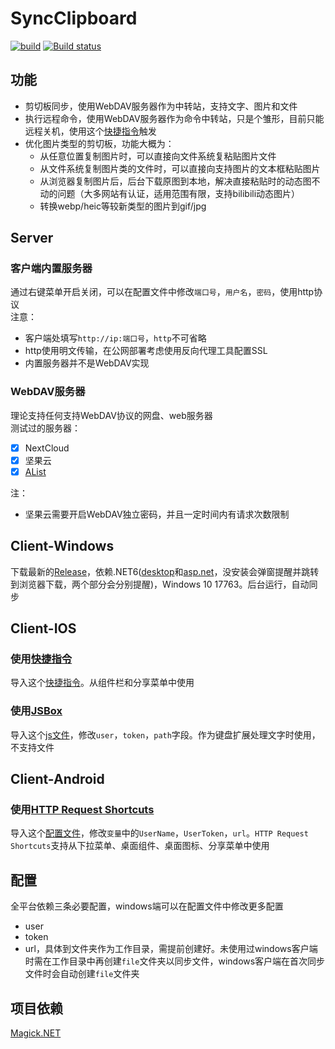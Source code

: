 # SyncClipboard
[![build](https://github.com/Jeric-X/SyncClipboard/actions/workflows/build.yml/badge.svg)](https://github.com/Jeric-X/SyncClipboard/actions/workflows/build.yml)
[![Build status](https://ci.appveyor.com/api/projects/status/4hm1au4xaikj96tr?svg=true)](https://ci.appveyor.com/project/Jeric-X/syncclipboard)

## 功能

- 剪切板同步，使用WebDAV服务器作为中转站，支持文字、图片和文件  
- 执行远程命令，使用WebDAV服务器作为命令中转站，只是个雏形，目前只能远程关机，使用这个[快捷指令](https://www.icloud.com/shortcuts/d3d807fb00774fe8ac10cd4a82260456)触发
- 优化图片类型的剪切板，功能大概为：
  - 从任意位置复制图片时，可以直接向文件系统复粘贴图片文件
  - 从文件系统复制图片类的文件时，可以直接向支持图片的文本框粘贴图片
  - 从浏览器复制图片后，后台下载原图到本地，解决直接粘贴时的动态图不动的问题（大多网站有认证，适用范围有限，支持bilibili动态图片）
  - 转换webp/heic等较新类型的图片到gif/jpg

## Server

### 客户端内置服务器
通过右键菜单开启关闭，可以在配置文件中修改`端口号`，`用户名`，`密码`，使用http协议  
注意：
- 客户端处填写`http://ip:端口号`，`http`不可省略
- http使用明文传输，在公网部署考虑使用反向代理工具配置SSL
- 内置服务器并不是WebDAV实现

### WebDAV服务器
理论支持任何支持WebDAV协议的网盘、web服务器  
测试过的服务器：   
- [x] NextCloud  
- [x] 坚果云  
- [x] [AList](https://alist.nn.ci/)

注：
- 坚果云需要开启WebDAV独立密码，并且一定时间内有请求次数限制

## Client-Windows  
下载最新的[Release](https://github.com/Jeric-X/SyncClipboard/releases/)，依赖.NET6([desktop](https://dotnet.microsoft.com/en-us/download/dotnet/thank-you/runtime-desktop-6.0.16-windows-x64-installer)和[asp.net](https://dotnet.microsoft.com/en-us/download/dotnet/thank-you/runtime-aspnetcore-6.0.16-windows-x64-installer)，没安装会弹窗提醒并跳转到浏览器下载，两个部分会分别提醒)，Windows 10 17763。后台运行，自动同步

## Client-IOS 
### 使用[快捷指令](https://apps.apple.com/cn/app/%E5%BF%AB%E6%8D%B7%E6%8C%87%E4%BB%A4/id1462947752)  

导入这个[快捷指令](https://www.icloud.com/shortcuts/9e2f44bd12a84935b715aac9b488f6ee)。从组件栏和分享菜单中使用

### 使用[JSBox](https://apps.apple.com/cn/app/jsbox-%E5%AD%A6%E4%B9%A0%E5%86%99%E4%BB%A3%E7%A0%81/id1312014438)
导入这个[js文件](/script/Clipboard.js)，修改`user`，`token`，`path`字段。作为键盘扩展处理文字时使用，不支持文件

## Client-Android
### 使用[HTTP Request Shortcuts](https://play.google.com/store/apps/details?id=ch.rmy.android.http_shortcuts)
导入这个[配置文件](/script/shortcuts.zip)，修改`变量`中的`UserName`，`UserToken`，`url`。`HTTP Request Shortcuts`支持从下拉菜单、桌面组件、桌面图标、分享菜单中使用

## 配置

全平台依赖三条必要配置，windows端可以在配置文件中修改更多配置
- user
- token
- url，具体到文件夹作为工作目录，需提前创建好。未使用过windows客户端时需在工作目录中再创建`file`文件夹以同步文件，windows客户端在首次同步文件时会自动创建`file`文件夹

## 项目依赖
[Magick.NET](https://github.com/dlemstra/Magick.NET)
